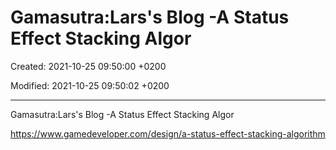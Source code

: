 # Gamasutra:Lars's Blog -A Status Effect Stacking Algor

Created: 2021-10-25 09:50:00 +0200

Modified: 2021-10-25 09:50:02 +0200

---


Gamasutra:Lars's Blog -A Status Effect Stacking Algor

<https://www.gamedeveloper.com/design/a-status-effect-stacking-algorithm>
